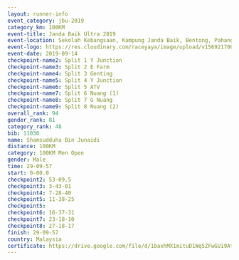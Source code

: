 ```yaml
---
layout: runner-info 
event_category: jbu-2019 
category_km: 100KM 
event-title: Janda Baik Ultra 2019
event-location: Sekolah Kebangsaan, Kampung Janda Baik, Bentong, Pahang, Malaysia 
event-logo: https://res.cloudinary.com/raceyaya/image/upload/v1569217009/logo/janda-baik_vch1pc.jpg 
event-date: 2019-09-14 
checkpoint-name2: Split 1 Y Junction 
checkpoint-name3: Split 2 E Farm 
checkpoint-name4: Split 3 Genting 
checkpoint-name5: Split 4 Y Junction 
checkpoint-name6: Split 5 ATV 
checkpoint-name7: Split 6 Nuang (1) 
checkpoint-name8: Split 7 G Nuang 
checkpoint-name9: Split 8 Nuang (2) 
overall_rank: 94
gender_rank: 81
category_rank: 48
bib: 11030
name: Shamsudduha Bin Junaidi
distance: 100KM
category: 100KM Men Open
gender: Male
time: 29-09-57
start: 0-00.0
checkpoint2: 53-09.5
checkpoint3: 3-43-01
checkpoint4: 7-28-40
checkpoint5: 11-38-25
checkpoint5: 
checkpoint6: 16-37-31
checkpoint7: 23-18-10
checkpoint8: 27-18-17
finish: 29-09-57
country: Malaysia
certificate: https://drive.google.com/file/d/1baxhMX1mituD1Wq5ZFwGUi9AtSeLLuHp/view?usp=sharing
---
```


